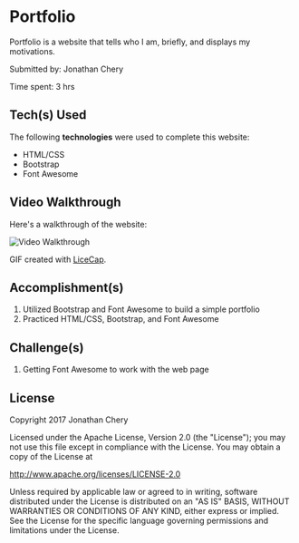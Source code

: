 # Portfolio

Portfolio is a website that tells who I am, briefly, and displays my motivations.

Submitted by: Jonathan Chery

Time spent: 3 hrs

## Tech(s) Used

The following **technologies** were used to complete this website:

* HTML/CSS
* Bootstrap
* Font Awesome

## Video Walkthrough 

Here's a walkthrough of the website:

<img src= 'http://i.imgur.com/Uvkaq4U.gif' title='Video Walkthrough' alt='Video Walkthrough' />

GIF created with [LiceCap](http://www.cockos.com/licecap/).

## Accomplishment(s)

1) Utilized Bootstrap and Font Awesome to build a simple portfolio
2) Practiced HTML/CSS, Bootstrap, and Font Awesome

## Challenge(s)

1) Getting Font Awesome to work with the web page

## License

Copyright 2017 Jonathan Chery

Licensed under the Apache License, Version 2.0 (the "License");
you may not use this file except in compliance with the License.
You may obtain a copy of the License at

http://www.apache.org/licenses/LICENSE-2.0

Unless required by applicable law or agreed to in writing, software
distributed under the License is distributed on an "AS IS" BASIS,
WITHOUT WARRANTIES OR CONDITIONS OF ANY KIND, either express or implied.
See the License for the specific language governing permissions and
limitations under the License.
